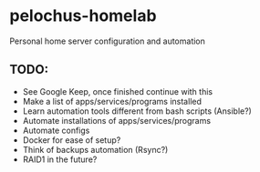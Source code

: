 # pelochus-homelab
Personal home server configuration and automation

## TODO:
- See Google Keep, once finished continue with this
- Make a list of apps/services/programs installed
- Learn automation tools different from bash scripts (Ansible?)
- Automate installations of apps/services/programs
- Automate configs
- Docker for ease of setup?
- Think of backups automation (Rsync?) 
- RAID1 in the future?
